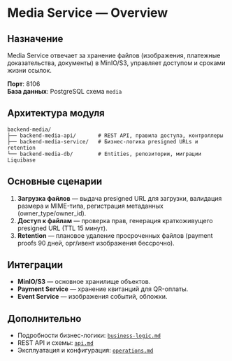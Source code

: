 # Media Service — Overview

## Назначение

Media Service отвечает за хранение файлов (изображения, платежные доказательства, документы) в MinIO/S3, управляет доступом и сроками жизни ссылок.

**Порт**: 8106  
**База данных**: PostgreSQL схема `media`

## Архитектура модуля

```
backend-media/
├── backend-media-api/       # REST API, правила доступа, контроллеры
├── backend-media-service/   # Бизнес-логика presigned URLs и retention
└── backend-media-db/        # Entities, репозитории, миграции Liquibase
```

## Основные сценарии

1. **Загрузка файлов** — выдача presigned URL для загрузки, валидация размера и MIME-типа, регистрация метаданных (owner_type/owner_id).
2. **Доступ к файлам** — проверка прав, генерация краткоживущего presigned URL (TTL 15 минут).
3. **Retention** — плановое удаление просроченных файлов (payment proofs 90 дней, орг/ивент изображения бессрочно).

## Интеграции

- **MinIO/S3** — основное хранилище объектов.
- **Payment Service** — хранение квитанций для QR-оплаты.
- **Event Service** — изображения событий, обложки.

## Дополнительно

- Подробности бизнес-логики: [`business-logic.md`](business-logic.md)
- REST API и схемы: [`api.md`](api.md)
- Эксплуатация и конфигурация: [`operations.md`](operations.md)
